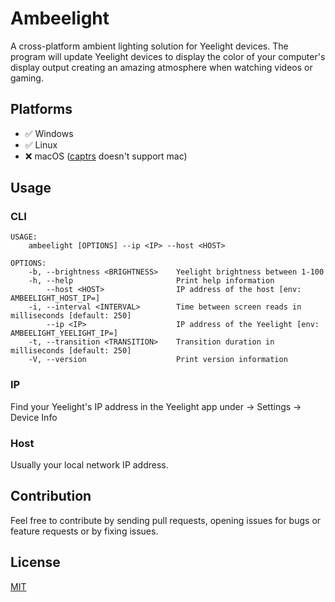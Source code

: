 # Ambeelight
A cross-platform ambient lighting solution for Yeelight devices. The program will update Yeelight devices to display the color of your computer's display output creating an amazing atmosphere when watching videos or gaming.

## Platforms
- ✅ Windows
- ✅ Linux
- ❌ macOS ([captrs](https://crates.io/crates/captrs) doesn't support mac)

## Usage
### CLI
```
USAGE:
    ambeelight [OPTIONS] --ip <IP> --host <HOST>

OPTIONS:
    -b, --brightness <BRIGHTNESS>    Yeelight brightness between 1-100
    -h, --help                       Print help information
        --host <HOST>                IP address of the host [env: AMBEELIGHT_HOST_IP=]
    -i, --interval <INTERVAL>        Time between screen reads in milliseconds [default: 250]
        --ip <IP>                    IP address of the Yeelight [env: AMBEELIGHT_YEELIGHT_IP=]
    -t, --transition <TRANSITION>    Transition duration in milliseconds [default: 250]
    -V, --version                    Print version information
```
### IP
Find your Yeelight's IP address in the Yeelight app under <Your Lamp> -> Settings -> Device Info

### Host
Usually your local network IP address.

## Contribution
Feel free to contribute by sending pull requests, opening issues for bugs or feature requests or by fixing issues.

## License
[MIT](LICENSE)
